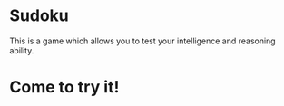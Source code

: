 # Sudoku
This is a game which allows you to test your intelligence and reasoning  ability.
# Come to try it!
